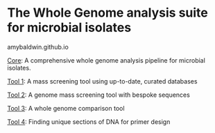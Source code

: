 # The Whole Genome analysis suite for microbial isolates


amybaldwin.github.io

[Core](https://amybaldwin.github.io/Core/): A comprehensive whole genome analysis pipeline for microbial isolates. 

[Tool 1](https://amybaldwin.github.io/Tool_1/): A mass screening tool using up-to-date, curated databases 

[Tool 2](https://amybaldwin.github.io/Tool_2/): A genome mass screening tool with bespoke sequences 

[Tool 3](https://amybaldwin.github.io/Tool_3/): A whole genome comparison tool 

[Tool 4](https://amybaldwin.github.io/Tool_4/): Finding unique sections of DNA for primer design
